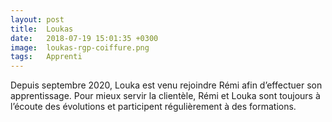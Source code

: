```yaml
---
layout: post
title:  Loukas
date:   2018-07-19 15:01:35 +0300
image:  loukas-rgp-coiffure.png
tags:   Apprenti
---
```


Depuis septembre 2020, Louka est venu rejoindre Rémi afin d’effectuer son apprentissage.
Pour mieux servir la clientèle, Rémi et Louka sont toujours à l’écoute des évolutions et participent régulièrement à des formations.
